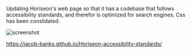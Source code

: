 Updating Horiseon's web page so that it has a codebase that follows accessibility standards, and therefor is optimized for search engines. Css has been conslidated. 

![screenshot](/../<main>/assets/images/screenshot.png)

https://jacob-banks.github.io/Horiseon-accessibility-standards/